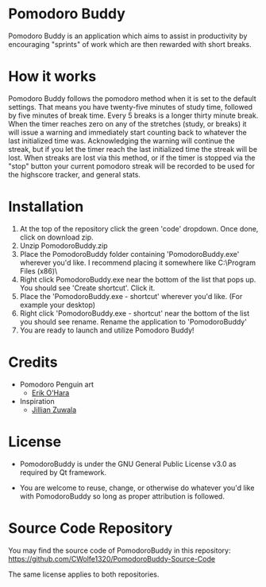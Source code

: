 # Pomodoro Buddy
Pomodoro Buddy is an application which aims to assist in productivity by encouraging "sprints" of work which are then rewarded with short breaks.


# How it works
Pomodoro Buddy follows the pomodoro method when it is set to the default settings. That means you have twenty-five minutes of study time, followed by five minutes of break time.
Every 5 breaks is a longer thirty minute break. When the timer reaches zero on any of the stretches (study, or breaks) it will issue a warning and immediately start counting back to whatever the
last initialized time was. Acknowledging the warning will continue the streak, but if you let the timer reach the last initialized time the streak will be lost. When streaks are
lost via this method, or if the timer is stopped via the "stop" button your current pomodoro streak will be recorded to be used for the highscore tracker, and general stats.


# Installation

1) At the top of the repository click the green 'code' dropdown. Once done, click on download zip.
2) Unzip PomodoroBuddy.zip
3) Place the PomodoroBuddy folder containing 'PomodoroBuddy.exe' wherever you'd like. I recommend placing it somewhere like C:\Program Files (x86)\
4) Right click PomodoroBuddy.exe near the bottom of the list that pops up. You should see 'Create shortcut'. Click it.
5) Place the 'PomodoroBuddy.exe - shortcut' wherever you'd like. (For example your desktop)
6) Right click 'PomodoroBuddy.exe - shortcut' near the bottom of the list you should see rename. Rename the application to 'PomodoroBuddy'
7) You are ready to launch and utilize Pomodoro Buddy!


# Credits
* Pomodoro Penguin art
  * [Erik O'Hara](https://www.linkedin.com/in/erik-ohara/)
* Inspiration
  * [Jillian Zuwala](https://www.linkedin.com/in/jillian-zuwala/)
  
  
# License

* PomodoroBuddy is under the GNU General Public License v3.0 as required by Qt framework.

* You are welcome to reuse, change, or otherwise do whatever you'd like with PomodoroBuddy so long as proper attribution is followed.

# Source Code Repository

You may find the source code of PomodoroBuddy in this repository: https://github.com/CWolfe1320/PomodoroBuddy-Source-Code

The same license applies to both repositories.
